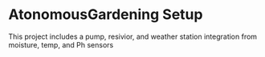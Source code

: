 # AtonomousGardening Setup 
This project includes a pump, resivior, and weather station integration from moisture, temp, and Ph sensors


